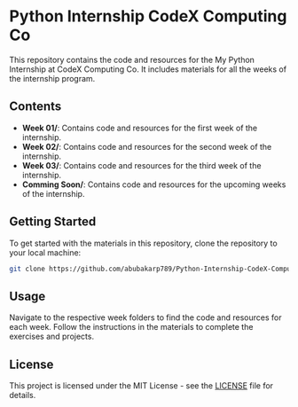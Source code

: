 # Python Internship CodeX Computing Co

This repository contains the code and resources for the My Python Internship at CodeX Computing Co. It includes materials for all the weeks of the internship program.

## Contents

- **Week 01/**: Contains code and resources for the first week of the internship.
- **Week 02/**: Contains code and resources for the second week of the internship.
- **Week 03/**: Contains code and resources for the third week of the internship.
- **Comming Soon/**: Contains code and resources for the upcoming weeks of the internship.

## Getting Started

To get started with the materials in this repository, clone the repository to your local machine:

```bash
git clone https://github.com/abubakarp789/Python-Internship-CodeX-Computing-Co.git
```

## Usage

Navigate to the respective week folders to find the code and resources for each week. Follow the instructions in the materials to complete the exercises and projects.

## License

This project is licensed under the MIT License - see the [LICENSE](LICENSE) file for details.


